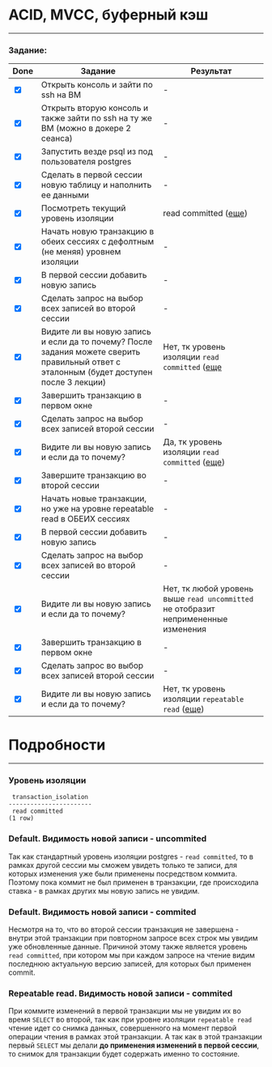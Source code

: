 # ACID, MVCC, буферный кэш

___

### Задание:

| Done                            | Задание                                                                                                                                  | Результат                                                                                              |
|---------------------------------|------------------------------------------------------------------------------------------------------------------------------------------|--------------------------------------------------------------------------------------------------------|
| <input type="checkbox" checked> | Открыть консоль и зайти по ssh на ВМ                                                                                                     | -                                                                                                      |
| <input type="checkbox" checked> | Открыть вторую консоль и также зайти по ssh на ту же ВМ (можно в докере 2 сеанса)                                                        | -                                                                                                      |
| <input type="checkbox" checked> | Запустить везде psql из под пользователя postgres                                                                                        | -                                                                                                      |
| <input type="checkbox" checked> | Сделать в первой сессии новую таблицу и наполнить ее данными                                                                             | -                                                                                                      |
| <input type="checkbox" checked> | Посмотреть текущий уровень изоляции                                                                                                      | read committed ([еще](#Уровень-изоляции))                                                              |
| <input type="checkbox" checked> | Начать новую транзакцию в обеих сессиях с дефолтным (не меняя) уровнем изоляции                                                          | -                                                                                                      |
| <input type="checkbox" checked> | В первой сессии добавить новую запись                                                                                                    | -                                                                                                      |
| <input type="checkbox" checked> | Сделать запрос на выбор всех записей во второй сессии                                                                                    | -                                                                                                      |
| <input type="checkbox" checked> | Видите ли вы новую запись и если да то почему? После задания можете сверить правильный ответ с эталонным (будет доступен после 3 лекции) | Нет, тк уровень изоляции `read committed` ([еще](#default-видимость-новой-записи---uncommited)         |
| <input type="checkbox" checked> | Завершить транзакцию в первом окне                                                                                                       | -                                                                                                      |
| <input type="checkbox" checked> | Сделать запрос на выбор всех записей второй сессии                                                                                       | -                                                                                                      |
| <input type="checkbox" checked> | Видите ли вы новую запись и если да то почему?                                                                                           | Да, тк уровень изоляции `read committed`   ([еще](#default-видимость-новой-записи---commited))         |
| <input type="checkbox" checked> | Завершите транзакцию во второй сессии                                                                                                    | -                                                                                                      |
| <input type="checkbox" checked> | Начать новые транзакции, но уже на уровне repeatable read в ОБЕИХ сессиях                                                                | -                                                                                                      |
| <input type="checkbox" checked> | В первой сессии добавить новую запись                                                                                                    | -                                                                                                      |
| <input type="checkbox" checked> | Сделать запрос на выбор всех записей во второй сессии                                                                                    | -                                                                                                      |
| <input type="checkbox" checked> | Видите ли вы новую запись и если да то почему?                                                                                           | Нет, тк любой уровень выше `read uncommitted` не отобразит непримененные изменения                     |
| <input type="checkbox" checked> | Завершить транзакцию в первом окне                                                                                                       | -                                                                                                      |
| <input type="checkbox" checked> | Сделать запрос во выбор всех записей второй сессии                                                                                       | -                                                                                                      |
| <input type="checkbox" checked> | Видите ли вы новую запись и если да то почему?                                                                                           | Нет, тк уровень изоляции `repeatable read` ([еще](#repeatable-read-видимость-новой-записи---commited)) |

# Подробности

___

### Уровень изоляции

```psql
 transaction_isolation 
-----------------------
 read committed
(1 row)
```

### Default. Видимость новой записи - uncommited

Так как стандартный уровень изоляции postgres - `read committed`,
то в рамках другой сессии мы сможем увидеть только те записи,
для которых изменения уже были применены посредством коммита.
Поэтому пока коммит не был применен в транзакции, где происходила ставка - в рамках других мы новую запись не увидим.

### Default. Видимость новой записи - commited

Несмотря на то, что во второй сессии транзакция не завершена - внутри этой транзакции при повторном запросе всех строк
мы увидим уже
обновленные данные. Причиной этому также является уровень `read committed`, при котором мы при каждом запросе на чтение
видим последнюю актуальную версию записей, для которых был применен commit.

### Repeatable read. Видимость новой записи - commited

При коммите изменений в первой транзакции мы не увидим их во время `SELECT` во второй, так как при уровне изоляции `repeatable read` чтение
идет со снимка данных, совершенного на момент первой операции чтения в рамках этой транзакции. А так как в этой транзакции
первый `SELECT` мы делали **до применения изменений в первой сессии**, то снимок для транзакции будет содержать именно 
то состояние.